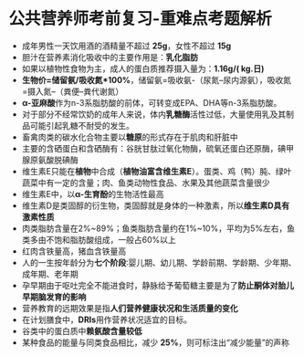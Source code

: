 # 公共营养师考前复习-重难点考题解析

- 成年男性一天饮用酒的酒精量不超过 **25g**，女性不超过 **15g**
- 胆汁在营养素消化吸收中的主要作用是：**乳化脂肪**
- 如果以植物性食物为主，成人的蛋白质推荐摄入量为：**1.16g/( kg.日)**
- **生物价=储留氨/吸收氮*100%**，储留氨=吸收氨-（尿氮–尿内源氨），吸收氮=摄入氮–（粪便–粪代谢氮）
- **α-亚麻酸**作为n-3系脂肪酸的前体，可转变成EPA、DHA等n-3系脂肪酸。
- 对于部分不经常饮奶的成年人来说，体内**乳糖酶**活性过低，大量使用乳及其制品可能引起乳糖不耐受的发生。
- 畜禽肉类的碳水化合物主要以**糖原**的形式存在于肌肉和肝脏中
- 主要的含硒蛋白和含硒酶有：谷胱甘肽过氧化物酶，硫氧还蛋白还原酶，碘甲腺原氨酸脱碘酶
- 维生素E只能在**植物**中合成（**植物油富含维生素E**）。蛋类、鸡（鸭）肫、绿叶蔬菜中有一定的含量；肉、鱼类动物性食品、水果及其他蔬菜含量很少
- 维生素E中，以**α-生育酚**的生物活性最高
- 维生素D是类固醇的衍生物，类固醇就是身体的一种激素，所以**维生素D具有激素性质**
- 肉类脂肪含量在2%~89%；鱼类脂肪含量约在1%~10%，平均为5%左右，鱼类多由不饱和脂肪酸组成，一般占60%以上
- 红肉含铁量高，猪血含铁量高
- 人的一生按年龄分为**七个阶段**∶婴儿期、幼儿期、学龄前期、学龄期、少年期、成年期、老年期
- 孕早期由于呕吐完全不能进食时，静脉给予葡萄糖主要是为了**防止酮体对胎儿早期脑发育的影响**
- 营养教育的远期效果是指**人们营养健康状况和生活质量的变化**
- 在计划膳食中，**DRIs**用作营养状况适宜的目标。
- 谷类中的蛋白质中**赖氨酸含量较低**
- 某种食品的能量与同类食品相比，减少 **25%**，则可标注出“减少能量”的声称
